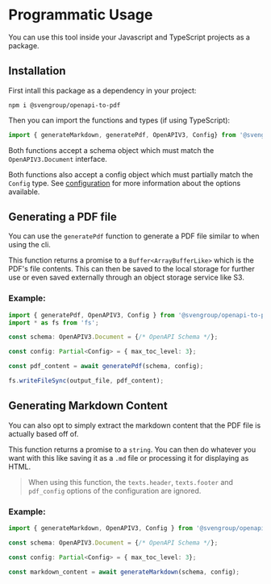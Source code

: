 # Programmatic Usage

You can use this tool inside your Javascript and TypeScript projects as a package.

## Installation

First intall this package as a dependency in your project:

```shell
npm i @svengroup/openapi-to-pdf
```

Then you can import the functions and types (if using TypeScript):

```ts
import { generateMarkdown, generatePdf, OpenAPIV3, Config} from '@svengroup/openapi-to-pdf';
```

Both functions accept a schema object which must match the `OpenAPIV3.Document` interface.

Both functions also accept a config object which must partially match the `Config` type. See [configuration](./Configuration.md) for more information about the options available.

## Generating a PDF file

You can use the `generatePdf` function to generate a PDF file similar to when using the cli. 

This function returns a promise to a `Buffer<ArrayBufferLike>` which is the PDF's file contents. This can then be saved to the local storage for further use or even saved externally through an object storage service like S3.

### Example:

```ts
import { generatePdf, OpenAPIV3, Config } from '@svengroup/openapi-to-pdf';
import * as fs from 'fs';

const schema: OpenAPIV3.Document = {/* OpenAPI Schema */};

const config: Partial<Config> = { max_toc_level: 3};

const pdf_content = await generatePdf(schema, config);

fs.writeFileSync(output_file, pdf_content);

```

## Generating Markdown Content

You can also opt to simply extract the markdown content that the PDF file is actually based off of.

This function returns a promise to a `string`. You can then do whatever you want with this like saving it as a `.md` file or processing it for displaying as HTML.

> When using this function, the `texts.header`, `texts.footer` and `pdf_config` options of the configuration are ignored.

### Example:

```ts
import { generateMarkdown, OpenAPIV3, Config } from '@svengroup/openapi-to-pdf';

const schema: OpenAPIV3.Document = {/* OpenAPI Schema */};

const config: Partial<Config> = { max_toc_level: 3};

const markdown_content = await generateMarkdown(schema, config);

```
